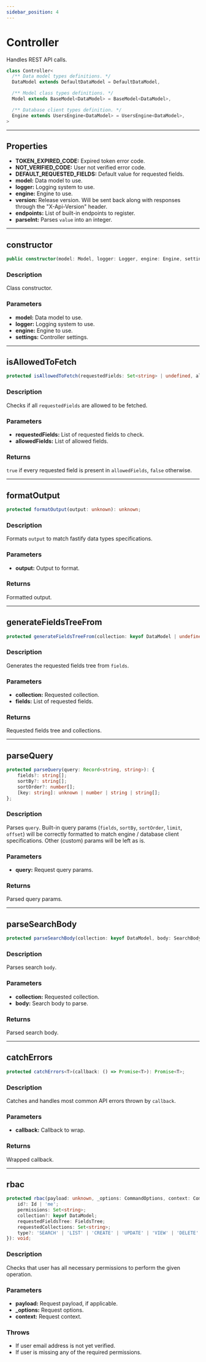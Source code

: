 ```yaml
---
sidebar_position: 4
---
```


# Controller

Handles REST API calls.

```typescript
class Controller<
  /** Data model types definitions. */
  DataModel extends DefaultDataModel = DefaultDataModel,

  /** Model class types definitions. */
  Model extends BaseModel<DataModel> = BaseModel<DataModel>,

  /** Database client types definition. */
  Engine extends UsersEngine<DataModel> = UsersEngine<DataModel>,
>
```

---

## Properties

- **TOKEN_EXPIRED_CODE:** Expired token error code.
- **NOT_VERIFIED_CODE:** User not verified error code.
- **DEFAULT_REQUESTED_FIELDS:** Default value for requested fields.
- **model:** Data model to use.
- **logger:** Logging system to use.
- **engine:** Engine to use.
- **version:** Release version. Will be sent back along with responses through the "X-Api-Version" header.
- **endpoints:** List of built-in endpoints to register.
- **parseInt:** Parses `value` into an integer.

---

## constructor

```typescript
public constructor(model: Model, logger: Logger, engine: Engine, settings: ControllerSettings<DataModel>);
```

### Description

Class constructor.

### Parameters

- **model:** Data model to use.
- **logger:** Logging system to use.
- **engine:** Engine to use.
- **settings:** Controller settings.

---

## isAllowedToFetch

```typescript
protected isAllowedToFetch(requestedFields: Set<string> | undefined, allowedFields: Set<string>): boolean;
```

### Description

Checks if all `requestedFields` are allowed to be fetched.

### Parameters

- **requestedFields:** List of requested fields to check.
- **allowedFields:** List of allowed fields.

### Returns

`true` if every requested field is present in `allowedFields`, `false` otherwise.

---

## formatOutput

```typescript
protected formatOutput(output: unknown): unknown;
```

### Description

Formats `output` to match fastify data types specifications.

### Parameters

- **output:** Output to format.

### Returns

Formatted output.

---

## generateFieldsTreeFrom

```typescript
protected generateFieldsTreeFrom(collection: keyof DataModel | undefined, fields: string[]): { requestedFieldsTree: FieldsTree; requestedCollections: Set<string>; };
```

### Description

Generates the requested fields tree from `fields`.

### Parameters

- **collection:** Requested collection.
- **fields:** List of requested fields.

### Returns

Requested fields tree and collections.

---

## parseQuery

```typescript
protected parseQuery(query: Record<string, string>): {
    fields?: string[];
    sortBy?: string[];
    sortOrder?: number[];
    [key: string]: unknown | number | string | string[];
};
```

### Description

Parses `query`. Built-in query params (`fields`, `sortBy`, `sortOrder`, `limit`, `offset`) will be correctly formatted to match engine / database client specifications. Other (custom) params will be left as is.

### Parameters

- **query:** Request query params.

### Returns

Parsed query params.

---

## parseSearchBody

```typescript
protected parseSearchBody(collection: keyof DataModel, body: SearchBody): SearchBody;
```

### Description

Parses search `body`.

### Parameters

- **collection:** Requested collection.
- **body:** Search body to parse.

### Returns

Parsed search body.

---

## catchErrors

```typescript
protected catchErrors<T>(callback: () => Promise<T>): Promise<T>;
```

### Description

Catches and handles most common API errors thrown by `callback`.

### Parameters

- **callback:** Callback to wrap.

### Returns

Wrapped callback.

---

## rbac

```typescript
protected rbac(payload: unknown, _options: CommandOptions, context: CommandContext & {
    id?: Id | 'me';
    permissions: Set<string>;
    collection?: keyof DataModel;
    requestedFieldsTree: FieldsTree;
    requestedCollections: Set<string>;
    type?: 'SEARCH' | 'LIST' | 'CREATE' | 'UPDATE' | 'VIEW' | 'DELETE';
}): void;
```

### Description

Checks that user has all necessary permissions to perform the given operation.

### Parameters

- **payload:** Request payload, if applicable.
- **_options:** Request options.
- **context:** Request context.

### Throws

- If user email address is not yet verified.
- If user is missing any of the required permissions.

